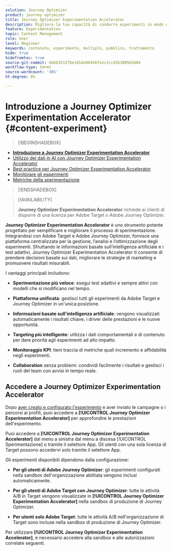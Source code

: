 ```yaml
---
solution: Journey Optimizer
product: journey optimizer
title: Journey Optimizer Experimentation Accelerator
description: Migliora la tua capacità di condurre esperimenti in modo efficace e generare informazioni
feature: Experimentation
topic: Content Management
role: User
level: Beginner
keywords: contenuto, esperimento, multiplo, pubblico, trattamento
hide: true
hidefromtoc: true
source-git-commit: ddeb3512fbe1d1de86456fe2c3ccd2b3805b5684
workflow-type: tm+mt
source-wordcount: '365'
ht-degree: 0%

---
```


# Introduzione a Journey Optimizer Experimentation Accelerator {#content-experiment}

>[!BEGINSHADEBOX]

* **[Introduzione a Journey Optimizer Experimentation Accelerator](experiment-accelerator.md)**
* [Utilizzo dei dati in AI con Journey Optimizer Experimentation Accelerator](experiment-accelerator-security.md)
* [Best practice per Journey Optimizer Experimentation Accelerator](experiment-accelerator-best-practices.md)
* [Monitorare gli esperimenti](experiment-accelerator-monitor.md)
* [Metriche della sperimentazione](experiment-accelerator-metrics.md)

>[!ENDSHADEBOX]

>[!AVAILABILITY]
>
>**Journey Optimizer Experimentation Accelerator** richiede ai clienti di disporre di una licenza per Adobe Target o Adobe Journey Optimizer.

**Journey Optimizer Experimentation Accelerator** è uno strumento potente progettato per semplificare e migliorare il processo di sperimentazione. Integrandosi con Adobe Target e Adobe Journey Optimizer, fornisce una piattaforma centralizzata per la gestione, l’analisi e l’ottimizzazione degli esperimenti. Sfruttando le informazioni basate sull’intelligenza artificiale e i test adattivi, Journey Optimizer Experimentation Accelerator ti consente di prendere decisioni basate sui dati, migliorare le strategie di marketing e promuovere risultati misurabili.

I vantaggi principali includono:

* **Sperimentazione più veloce**: esegui test adattivi e sempre attivi con modelli che si modificano nel tempo.

* **Piattaforma unificata**: gestisci tutti gli esperimenti da Adobe Target e Journey Optimizer in un&#39;unica posizione.

* **Informazioni basate sull&#39;intelligenza artificiale**: vengono visualizzati automaticamente i risultati chiave, i driver delle prestazioni e le nuove opportunità.

* **Targeting più intelligente**: utilizza i dati comportamentali e di contenuto per dare priorità agli esperimenti ad alto impatto.

* **Monitoraggio KPI**: tieni traccia di metriche quali incremento e affidabilità negli esperimenti.

* **Collaboration** senza problemi: condividi facilmente i risultati e gestisci i ruoli del team con avvisi in tempo reale.

## Accedere a Journey Optimizer Experimentation Accelerator

Dopo [aver creato e configurato l&#39;esperimento](content-experiment.md) e aver inviato le campagne o i percorsi ai profili, puoi accedere a **[!UICONTROL Journey Optimizer Experimentation Accelerator]** per approfondire le prestazioni dell&#39;esperimento.

Puoi accedere a **[!UICONTROL Journey Optimizer Experimentation Accelerator]** dal menu a sinistra dal menu a discesa [!UICONTROL Sperimentazione] o tramite il selettore App. Gli utenti con una sola licenza di Target possono accedervi solo tramite il selettore App.

Gli esperimenti disponibili dipendono dalla configurazione:

* **Per gli utenti di Adobe Journey Optimizer**: gli esperimenti configurati nella sandbox dell&#39;organizzazione abilitata vengono inclusi automaticamente.

* **Per gli utenti di Adobe Target con Journey Optimizer**: tutte le attività A/B in Target vengono visualizzate in **[!UICONTROL Journey Optimizer Experimentation Accelerator]** nella sandbox di produzione di Journey Optimizer.

* **Per utenti solo Adobe Target**: tutte le attività A/B nell&#39;organizzazione di Target sono incluse nella sandbox di produzione di Journey Optimizer.

Per utilizzare **[!UICONTROL Journey Optimizer Experimentation Accelerator]**, è necessario accedere alla sandbox e alle autorizzazioni correlate seguenti.

<!--table style="table-layout:fixed"><tr style="border: 0;">
<td><img alt="Overview" href="experiment-accelerator-overview.md" src="assets/do-not-localize/experiments-2.jpeg">
<div align="center"><p><strong><a href="experiment-accelerator-overview.md">Overview</a></strong></p></div></td>
<td><img alt="Experiments" href="experiment-accelerator-monitor.md" src="assets/do-not-localize/experiment-overview.jpeg">
<div align="center"><p><strong><a href="experiment-accelerator-monitor.md">Experiments</a></strong></p></div></td>
<td><img alt="Metrics" href="experiment-accelerator-metrics.md" src="assets/do-not-localize/experiment-metrics.png">
<div align="center"><p><strong><a href="experiment-accelerator-metrics.md">Metrics</a></strong></p></div></td>
</tr></table-->
